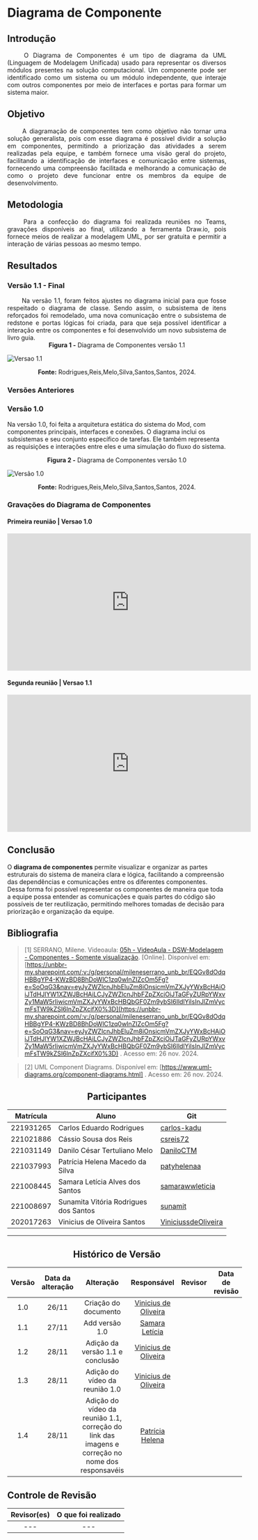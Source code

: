 # Diagrama de Componente

## Introdução 
<!--  
- **Apresente o tema do projeto ou estudo;**
- **Busque trazer referências no decorrer do texto;**
- Destaque a relevância do diagrama ou abordagem para a área de aplicação.
- Mencione brevemente os principais aspectos que serão abordados no documento.
-->

<div align="justify">&emsp;&emsp;
O Diagrama de Componentes é um tipo de diagrama da UML (Linguagem de Modelagem Unificada) usado para representar os diversos módulos presentes na solução computacional. Um componente pode ser identificado como um sistema ou um módulo independente, que interaje com outros componentes por meio de interfaces e portas para formar um sistema maior.
</div>

## Objetivo
<!--  
- **Declare o que se pretende alcançar com o diagrama em projetos no geral; Busque referenciar!**
- **Declare o que se pretende alcançar com o diagrama para equipe neste contexto;**
- **Destaque os resultados esperados, como soluções para problemas, melhorias no entendimento ou suporte à tomada de decisões.**
-->

<div align="justify">&emsp;&emsp;
A diagramação de componentes tem como objetivo não tornar uma solução generalista, pois com esse diagrama é possível dividir a solução em componentes, permitindo a priorização das atividades a serem realizadas pela equipe, e também fornece uma visão geral do projeto, facilitando a identificação de interfaces e comunicação entre sistemas, fornecendo uma compreensão facilitada e melhorando a comunicação de como o projeto deve funcionar entre os membros da equipe de desenvolvimento.
</div>

## Metodologia
<!--  
- **Explique o processo utilizado para desenvolver o trabalho. COMO foi feito?**
- **Descreva as ferramentas, técnicas ou referências utilizadas na construção do diagrama ou solução. Se houver alguma ferramenta específica determinada pela professora, a sugestão é usá-la sendo em qualquer etapa do processo. Podem começar com uma ferramenta que já são familiarizados e depois explorar outras ferramentas.**
- Se desejarem, podem citar os desafios encontrados seguindo a metodologia, propostas de melhoria, etc.
-->

<div align="justify">&emsp;&emsp;
Para a confecção do diagrama foi realizada reuniões no Teams, gravações disponíveis ao final, utilizando a ferramenta Draw.io, pois fornece meios de realizar a modelagem UML, por ser gratuita e permitir a interação de várias pessoas ao mesmo tempo.
</div>

## Resultados
<!--  
- **Apresente o produto final, como o diagrama ou solução desenvolvida.** 
- **Desenvolva ao menos um parágrafo referenciando a figura**
- **Adicione "Figura 1 - Título da Figura/Quadro/Tabela" acima e "Fonte: " abaixo dela**
- Destaque os pontos principais ou insights obtidos durante o processo.
- **APRESENTE AS VERSÕES DO DIAGRAMA!! Podem usar o formato abaixo para poluir menos a página**
-->
### Versão 1.1 - Final
<div align="justify">&emsp;&emsp;
Na versão 1.1, foram feitos ajustes no diagrama inicial para que fosse respeitado o diagrama de classe. Sendo assim, o subsistema de itens reforçados foi remodelado, uma nova comunicação entre o subsistema de redstone e portas lógicas foi criada, para que seja possível identificar a interação entre os componentes e foi desenvolvido um novo subsistema de livro guia.

<center><b>Figura 1 -</b> Diagrama de Componentes versão 1.1</center>

![Versao 1.1](https://raw.githubusercontent.com/UnBArqDsw2024-2/2024.2_G1_Logic_Thinkering_Entrega_02/refs/heads/feat-diagramadecomponente/assets/componentes2.png)

<center><b>Fonte:</b> Rodrigues,Reis,Melo,Silva,Santos,Santos, 2024.</center>
</div>

### Versões Anteriores

### Versão 1.0

Na versão 1.0, foi feita a arquitetura estática do sistema do Mod, com componentes principais, interfaces e conexões. O diagrama inclui os subsistemas e seu conjunto específico de tarefas. Ele também representa as requisições e interações entre eles e uma simulação do fluxo do sistema.

<center><b>Figura 2 -</b> Diagrama de Componentes versão 1.0</center>

![Versão 1.0](https://raw.githubusercontent.com/UnBArqDsw2024-2/2024.2_G1_Logic_Thinkering_Entrega_02/refs/heads/main/assets/componentes.png)

<center><b>Fonte:</b> Rodrigues,Reis,Melo,Silva,Santos,Santos, 2024.</center>

### Gravações do Diagrama de Componentes

#### Primeira reunião | Versao 1.0 
<iframe width="560" height="315" src="https://www.youtube.com/embed/AZiR3iqjQsk?si=ZCp7ScixGuM7auxQ" title="YouTube video player" frameborder="0" allow="accelerometer; autoplay; clipboard-write; encrypted-media; gyroscope; picture-in-picture; web-share" referrerpolicy="strict-origin-when-cross-origin" allowfullscreen></iframe>

#### Segunda reunião | Versao 1.1
<iframe width="560" height="315" src="https://www.youtube.com/embed/76bxn7KmrtU?si=m-EVh4Z-bvblzEcv" title="YouTube video player" frameborder="0" allow="accelerometer; autoplay; clipboard-write; encrypted-media; gyroscope; picture-in-picture; web-share" referrerpolicy="strict-origin-when-cross-origin" allowfullscreen></iframe> 


## Conclusão
<!--  
-   **Resuma os pontos principais do trabalho.**
-   **Avalie se os objetivos foram alcançados e o impacto do trabalho.**
-   **Apresente perspectivas para melhorias ou trabalhos futuros.**
-->

O **diagrama de componentes** permite visualizar e organizar as partes estruturais do sistema de maneira clara e lógica, facilitando a compreensão das dependências e comunicações entre os diferentes componentes. Dessa forma foi possível representar os componentes de maneira que toda a equipe possa entender as comunicações e quais partes do código são possíveis de ter reutilização, permitindo melhores tomadas de decisão para priorização e organização da equipe. 

## Bibliografia 

<!-- - **Altere!**-->

> [1] SERRANO, Milene. Videoaula: [05h - VideoAula - DSW-Modelagem - Componentes - Somente visualização](https://unbbr-my.sharepoint.com/:v:/g/personal/mileneserrano_unb_br/EQGv8dOdqHBBgYP4-KWzBD8BhDoWlC1zq0wInZIZcOm5Fg?e=SoOqG3&nav=eyJyZWZlcnJhbEluZm8iOnsicmVmZXJyYWxBcHAiOiJTdHJlYW1XZWJBcHAiLCJyZWZlcnJhbFZpZXciOiJTaGFyZURpYWxvZy1MaW5rIiwicmVmZXJyYWxBcHBQbGF0Zm9ybSI6IldlYiIsInJlZmVycmFsTW9kZSI6InZpZXcifX0%3D). [Online]. Disponível em: [https://unbbr-my.sharepoint.com/:v:/g/personal/mileneserrano_unb_br/EQGv8dOdqHBBgYP4-KWzBD8BhDoWlC1zq0wInZIZcOm5Fg?e=SoOqG3&nav=eyJyZWZlcnJhbEluZm8iOnsicmVmZXJyYWxBcHAiOiJTdHJlYW1XZWJBcHAiLCJyZWZlcnJhbFZpZXciOiJTaGFyZURpYWxvZy1MaW5rIiwicmVmZXJyYWxBcHBQbGF0Zm9ybSI6IldlYiIsInJlZmVycmFsTW9kZSI6InZpZXcifX0%3D](https://unbbr-my.sharepoint.com/:v:/g/personal/mileneserrano_unb_br/EQGv8dOdqHBBgYP4-KWzBD8BhDoWlC1zq0wInZIZcOm5Fg?e=SoOqG3&nav=eyJyZWZlcnJhbEluZm8iOnsicmVmZXJyYWxBcHAiOiJTdHJlYW1XZWJBcHAiLCJyZWZlcnJhbFZpZXciOiJTaGFyZURpYWxvZy1MaW5rIiwicmVmZXJyYWxBcHBQbGF0Zm9ybSI6IldlYiIsInJlZmVycmFsTW9kZSI6InZpZXcifX0%3D) . Acesso em: 26 nov. 2024.

> [2] UML Component Diagrams. Disponível em: [https://www.uml-diagrams.org/component-diagrams.html] . Acesso em: 26 nov. 2024.


<center>

## Participantes

</center>

<!-- de preferência: em ordem alfabética, seguindo o exemplo: -->

<div style="margin: 0 auto; width: fit-content;">

| Matrícula | Aluno                                 | Git                                                           |
| --------- | ------------------------------------- | ------------------------------------------------------------- |
| 221931265 | Carlos Eduardo Rodrigues              | [carlos-kadu](https://github.com/carlos-kadu)                 |
| 221021886 | Cássio Sousa dos Reis                 | [csreis72](https://github.com/csreis72)                       |
| 221031149 | Danilo César Tertuliano Melo          | [DaniloCTM](https://github.com/DaniloCTM)                     |
| 221037993 | Patrícia Helena Macedo da Silva       | [patyhelenaa](https://github.com/patyhelenaa)                 |
| 221008445 | Samara Letícia Alves dos Santos       | [samarawwleticia](https://github.com/samarawwleticia)         |
| 221008697 | Sunamita Vitória Rodrigues dos Santos | [sunamit](https://github.com/sunamit)                         |
| 202017263 | Vinicius de Oliveira Santos           | [ViniciussdeOliveira](https://github.com/ViniciussdeOliveira) |


</div>

---

<center>

## Histórico de Versão

</center>

<!-- Lembre de alterar a data -->

<div style="margin: 0 auto; width: fit-content;">

| Versão | Data da alteração |            Alteração            |                  Responsável                  |                      Revisor                       | Data de revisão |
| :----: | :---------------: | :-----------------------------: | :-------------------------------------------: | :------------------------------------------------: | :-------------: |
|  1.0   |       26/11       |      Criação do documento       | [Vinicius de Oliveira](https://github.com/ViniciussdeOliveira)  |      
|  1.1   |       27/11       |          Add versão 1.0         | [Samara Letícia](https://github.com/samarawwleticia) |
|  1.2   |       28/11       |      Adição da versão 1.1 e conclusão       | [Vinicius de Oliveira](https://github.com/ViniciussdeOliveira)  |      
|  1.3   |       28/11       |      Adição do vídeo da reunião 1.0       | [Vinicius de Oliveira](https://github.com/ViniciussdeOliveira)  | 
|  1.4   |       28/11       |      Adição do vídeo da reunião 1.1, correção do link das imagens e correção no nome dos responsavéis      | [Patrícia Helena](https://github.com/Patyhelenaa)  |    
</div>

## Controle de Revisão

|                        Revisor(es)                        |                                             O que foi realizado                                             |
|:---------------------------------------------------------:|:-----------------------------------------------------------------------------------------------------------:|
| --- | --- |